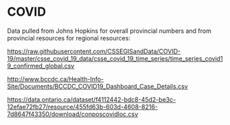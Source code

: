 # COVID
Data pulled from Johns Hopkins for overall provincial numbers and from provincial resources for regional resources:

https://raw.githubusercontent.com/CSSEGISandData/COVID-19/master/csse_covid_19_data/csse_covid_19_time_series/time_series_covid19_confirmed_global.csv

http://www.bccdc.ca/Health-Info-Site/Documents/BCCDC_COVID19_Dashboard_Case_Details.csv

https://data.ontario.ca/dataset/f4112442-bdc8-45d2-be3c-12efae72fb27/resource/455fd63b-603d-4608-8216-7d8647f43350/download/conposcovidloc.csv
